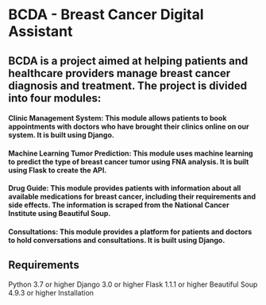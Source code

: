 # BCDA - Breast Cancer Digital Assistant
## BCDA is a project aimed at helping patients and healthcare providers manage breast cancer diagnosis and treatment. The project is divided into four modules:

#### Clinic Management System: This module allows patients to book appointments with doctors who have brought their clinics online on our system. It is built using Django.

#### Machine Learning Tumor Prediction: This module uses machine learning to predict the type of breast cancer tumor using FNA analysis. It is built using Flask to create the API.

#### Drug Guide: This module provides patients with information about all available medications for breast cancer, including their requirements and side effects. The information is scraped from the National Cancer Institute using Beautiful Soup.

#### Consultations: This module provides a platform for patients and doctors to hold conversations and consultations. It is built using Django.

## Requirements
Python 3.7 or higher
Django 3.0 or higher
Flask 1.1.1 or higher
Beautiful Soup 4.9.3 or higher
Installation
